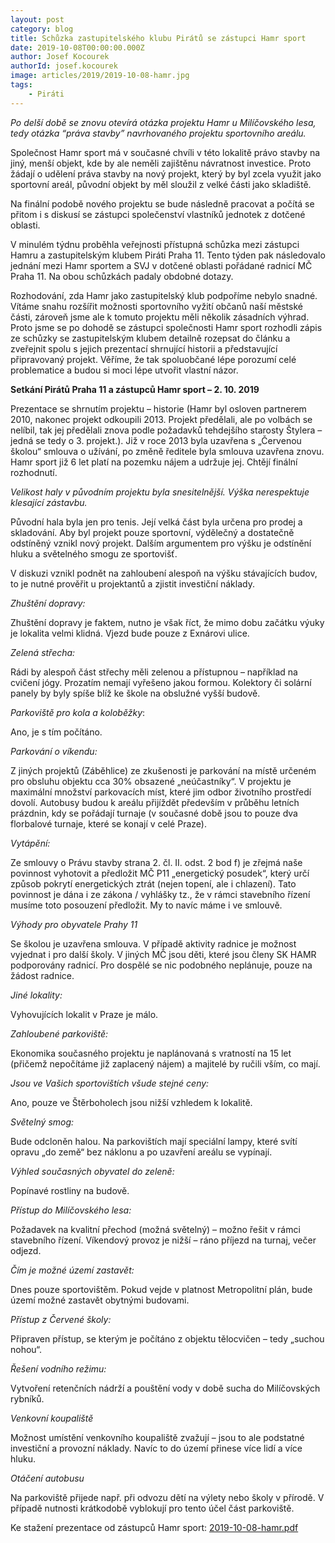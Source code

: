 ```yaml
---
layout: post
category: blog
title: Schůzka zastupitelského klubu Pirátů se zástupci Hamr sport
date: 2019-10-08T00:00:00.000Z
author: Josef Kocourek
authorId: josef.kocourek
image: articles/2019/2019-10-08-hamr.jpg
tags: 
	- Piráti
---
```


*Po delší době se znovu otevírá otázka projektu Hamr u Milíčovského lesa, tedy otázka “práva stavby” navrhovaného projektu sportovního areálu.*

Společnost Hamr sport má v současné chvíli v této lokalitě právo stavby na jiný, menší objekt, kde by ale neměli zajištěnu návratnost investice. Proto žádají o udělení práva stavby na nový projekt, který by byl zcela využit jako sportovní areál, původní objekt by měl sloužil z velké části jako skladiště. 

Na finální podobě nového projektu se bude následně pracovat a počítá se přitom i s diskusí se zástupci společenství vlastníků jednotek z dotčené oblasti.

V minulém týdnu proběhla veřejnosti přístupná schůzka mezi zástupci Hamru a zastupitelským klubem Piráti Praha 11. Tento týden pak následovalo jednání mezi Hamr sportem a SVJ v dotčené oblasti pořádané radnicí MČ Praha 11. Na obou schůzkách padaly obdobné dotazy.

Rozhodování, zda Hamr jako zastupitelský klub podpoříme nebylo snadné. Vítáme snahu rozšířit možnosti sportovního vyžití občanů naší městské části, zároveň jsme ale k tomuto projektu měli několik zásadních výhrad. Proto jsme se po dohodě se zástupci společnosti Hamr sport rozhodli zápis ze schůzky se zastupitelským klubem detailně rozepsat do článku a zveřejnit spolu s jejich prezentací shrnující historii a představující připravovaný projekt. Věříme, že tak spoluobčané lépe porozumí celé problematice a budou si moci lépe utvořit vlastní názor.

 
 
 
**Setkání Pirátů Praha 11 a zástupců Hamr sport – 2. 10. 2019**
 
Prezentace se shrnutím projektu – historie (Hamr byl osloven partnerem 2010, nakonec projekt odkoupili 2013. Projekt předělali, ale po volbách se nelíbil, tak jej předělali znova podle požadavků tehdejšího starosty Štylera – jedná se tedy o 3. projekt.). Již v roce 2013 byla uzavřena s „Červenou školou“ smlouva o užívání, po změně ředitele byla smlouva uzavřena znovu. Hamr sport již 6 let platí na pozemku nájem a udržuje jej. Chtějí finální rozhodnutí.

*Velikost haly v původním projektu byla snesitelnější. Výška nerespektuje klesající zástavbu.*

Původní hala byla jen pro tenis. Její velká část byla určena pro prodej a skladování. Aby byl projekt pouze sportovní, výdělečný a dostatečně odstíněný vznikl nový projekt. Dalším argumentem pro výšku je odstínění hluku a světelného smogu ze sportovišť.

V diskuzi vznikl podnět na zahloubení alespoň na výšku stávajících budov, to je nutné prověřit u projektantů a zjistit investiční náklady.

*Zhuštění dopravy:*

Zhuštění dopravy je faktem, nutno je však říct, že mimo dobu začátku výuky je lokalita velmi klidná. Vjezd bude pouze z Exnárovi ulice.

*Zelená střecha:*

Rádi by alespoň část střechy měli zelenou a přístupnou – například na cvičení jógy. Prozatím nemají vyřešeno jakou formou. Kolektory či solární panely by byly spíše blíž ke škole na obslužné vyšší budově.

*Parkoviště pro kola a koloběžky*:

Ano, je s tím počítáno.

*Parkování o víkendu:*

Z jiných projektů (Záběhlice) ze zkušenosti je parkování na místě určeném pro obsluhu objektu cca 30% obsazené „neúčastníky“. V projektu je maximální množství parkovacích míst, které jim odbor životního prostředí dovolí. Autobusy budou k areálu přijíždět především v průběhu letních prázdnin, kdy se pořádají turnaje (v současné době jsou to pouze dva florbalové turnaje, které se konají v celé Praze).

*Vytápění:*

Ze smlouvy o Právu stavby strana 2. čl. II. odst. 2 bod f) je zřejmá naše povinnost vyhotovit a předložit MČ P11 „energetický posudek“, který určí způsob pokrytí energetických ztrát (nejen topení, ale i chlazení). Tato povinnost je dána i ze zákona / vyhlášky tz., že v rámci stavebního řízení musíme toto posouzení předložit. My to navíc máme i ve smlouvě.

*Výhody pro obyvatele Prahy 11*

Se školou je uzavřena smlouva. V případě aktivity radnice je možnost vyjednat i pro další školy. V jiných MČ jsou děti, které jsou členy SK HAMR podporovány radnicí. Pro dospělé se nic podobného neplánuje, pouze na žádost radnice.

*Jiné lokality:*

Vyhovujících lokalit v Praze je málo.

*Zahloubené parkoviště:*

Ekonomika současného projektu je naplánovaná s vratností na 15 let (přičemž nepočítáme již zaplacený nájem) a majitelé by ručili vším, co mají.

*Jsou ve Vašich sportovištích všude stejné ceny:*

Ano, pouze ve Štěrboholech jsou nižší vzhledem k lokalitě.

*Světelný smog:*

Bude odcloněn halou. Na parkovištích mají speciální lampy, které svítí opravu „do země“ bez náklonu a po uzavření areálu se vypínají.

*Výhled současných obyvatel do zeleně:*

Popínavé rostliny na budově.

*Přístup do Milíčovského lesa:*

Požadavek na kvalitní přechod (možná světelný) – možno řešit v rámci stavebního řízení. Víkendový provoz je nižší – ráno příjezd na turnaj, večer odjezd.

*Čím je možné území zastavět:*

Dnes pouze sportovištěm. Pokud vejde v platnost Metropolitní plán, bude území možné zastavět obytnými budovami.

*Přístup z Červené školy:*

Připraven přístup, se kterým je počítáno z objektu tělocvičen – tedy „suchou nohou“.

*Řešení vodního režimu:*

Vytvoření retenčních nádrží a pouštění vody v době sucha do Milíčovských rybníků.

*Venkovní koupaliště*

Možnost umístění venkovního koupaliště zvažují – jsou to ale podstatné investiční a provozní náklady. Navíc to do území přinese více lidí a více hluku.

*Otáčení autobusu*

Na parkoviště přijede např. při odvozu dětí na výlety nebo školy v přírodě. V případě nutnosti krátkodobě vyblokují pro tento účel část parkoviště.


Ke stažení prezentace od zástupců Hamr sport: [2019-10-08-hamr.pdf](/assets/pdf/2019-10-08-hamr.pdf)
